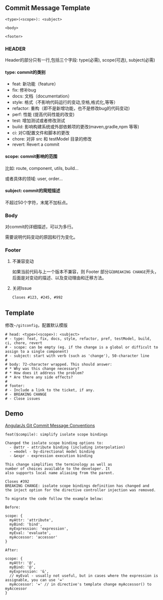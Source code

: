 ## Commit Message Template

```
<type>(<scope>): <subject>

<body>

<footer>
```

### HEADER

Header的部分只有一行,包括三个字段: type(必需), scope(可选), subject(必需)

#### type:  commit的类别

- feat: 新功能（feature）
- fix: 修补bug
- docs: 文档（documentation）
- style:  格式（不影响代码运行的变动,空格,格式化,等等）
- refactor: 重构（即不是新增功能，也不是修改bug的代码变动）
- perf: 性能 (提高代码性能的改变)
- test: 增加测试或者修改测试
- build: 影响构建系统或外部依赖项的更改(maven,gradle,npm 等等)
- ci: 对CI配置文件和脚本的更改
- chore: 对非 src 和 testModel 目录的修改
- revert: Revert a commit

#### scope: commit影响的范围

比如: route, component, utils, build...

或者具体的领域: user, order...

#### subject: commit的简短描述

不超过50个字符，末尾不加标点。

### Body

对commit的详细描述，可以为多行。

需要说明代码变动的原因和行为变化。

### Footer

1. 不兼容变动

   如果当前代码与上一个版本不兼容，则 Footer 部分以`BREAKING CHANGE`开头，后面是对变动的描述、以及变动理由和迁移方法。

2. 关闭Issue

   ```txt
   Closes #123, #245, #992
   ```

## Template

修改`~/gitconfig`，配置默认模版

```
# head: <type>(<scope>): <subject>
# - type: feat, fix, docs, style, refactor, pref, testModel, build, ci, chore, revert
# - scope: can be empty (eg. if the change is a global or difficult to assign to a single component)
# - subject: start with verb (such as 'change'), 50-character line
#
# body: 72-character wrapped. This should answer:
# * Why was this change necessary?
# * How does it address the problem?
# * Are there any side effects?
#
# footer: 
# - Include a link to the ticket, if any.
# - BREAKING CHANGE
# - Close issues
```

## Demo

[AngularJs Git Commit Message Conventions](https://docs.google.com/document/d/1QrDFcIiPjSLDn3EL15IJygNPiHORgU1_OOAqWjiDU5Y)

```
feat($compile): simplify isolate scope bindings

Changed the isolate scope binding options to:
  - @attr - attribute binding (including interpolation)
  - =model - by-directional model binding
  - &expr - expression execution binding

This change simplifies the terminology as well as
number of choices available to the developer. It
also supports local name aliasing from the parent.

Closes #392
BREAKING CHANGE: isolate scope bindings definition has changed and
the inject option for the directive controller injection was removed.

To migrate the code follow the example below:

Before:

scope: {
  myAttr: 'attribute',
  myBind: 'bind',
  myExpression: 'expression',
  myEval: 'evaluate',
  myAccessor: 'accessor'
}

After:

scope: {
  myAttr: '@',
  myBind: '@',
  myExpression: '&',
  // myEval - usually not useful, but in cases where the expression is assignable, you can use '='
  myAccessor: '=' // in directive's template change myAccessor() to myAccessor
}

```

